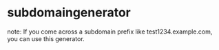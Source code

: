 # subdomaingenerator


note: If you come across a subdomain prefix like test1234.example.com, you can use this generator.
